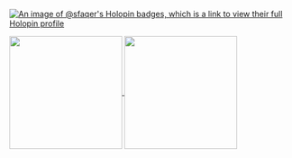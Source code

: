 [![An image of @sfaqer's Holopin badges, which is a link to view their full Holopin profile](https://holopin.me/sfaqer)](https://holopin.io/@sfaqer)

<a href="https://github.com/sfaqer">
  <picture>
  <source
    srcset="https://github-readme-stats.vercel.app/api?username=sfaqer&locale=ru&include_all_commits=true&show_icons=true&hide_border=true&card_width=300&theme=dark"
    media="(prefers-color-scheme: dark)"
  />
  <source
    srcset="https://github-readme-stats.vercel.app/api?username=sfaqer&locale=ru&include_all_commits=true&show_icons=true&hide_border=true&card_width=300"
    media="(prefers-color-scheme: light), (prefers-color-scheme: no-preference)"
  />
  <img height=200 align="center" src="https://github-readme-stats.vercel.app/api?username=sfaqer&locale=ru&include_all_commits=true&show_icons=true&hide_border=true&card_width=300" />
  </picture>
  <picture>
  <source
    srcset="https://github-readme-stats.vercel.app/api/top-langs?username=sfaqer&layout=compact&langs_count=8&card_width=280&locale=en&hide_border=true&theme=dark"
    media="(prefers-color-scheme: dark)"
  />
  <source
    srcset="https://github-readme-stats.vercel.app/api/top-langs?username=sfaqer&layout=compact&langs_count=8&card_width=280&locale=en&hide_border=true"
    media="(prefers-color-scheme: light), (prefers-color-scheme: no-preference)"
  />
  <img height=200 align="center" src="https://github-readme-stats.vercel.app/api/top-langs?username=sfaqer&layout=compact&langs_count=8&card_width=280&locale=en&hide_border=true" />
  </picture>
</a>

<!--
**sfaqer/sfaqer** is a ✨ _special_ ✨ repository because its `README.md` (this file) appears on your GitHub profile.

Here are some ideas to get you started:

- 🔭 I’m currently working on ...
- 🌱 I’m currently learning ...
- 👯 I’m looking to collaborate on ...
- 🤔 I’m looking for help with ...
- 💬 Ask me about ...
- 📫 How to reach me: ...
- 😄 Pronouns: ...
- ⚡ Fun fact: ...
-->
